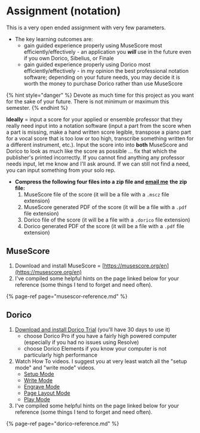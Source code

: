 # Assignment \(notation\)

This is a very open ended assignment with very few parameters. 

* The key learning outcomes are:
  * gain guided experience properly using MuseScore most efficiently/effectively - an application you _**will**_ use in the future even if you own Dorico, Sibelius, or Finale
  * gain guided experience properly using Dorico most efficiently/effectively - in my opinion the best professional notation software; depending on your future needs, you may decide it is worth the money to purchase Dorico rather than use MuseScore

{% hint style="danger" %}
Devote as much time for this project as you want for the sake of your future. There is not minimum or maximum this semester.
{% endhint %}

**Ideally** = input a score for your applied or ensemble professor that they really need input into a notation software \(input a part from the score when a part is missing, make a hand written score legible, transpose a piano part for a vocal score that is too low or too high, transcribe something written for a different instrument, etc.\). Input the score into into **both** MuseScore and Dorico to look as much like the score as possible ...  fix that which the publisher's printed incorrectly. If you cannot find anything any professor needs input, let me know and I'll ask around. If we can still not find a need, you can input something from your solo rep.

* **Compress the following four files into a zip file and** [**email me**](https://www.baylor.edu/music/index.php?id=951763) **the zip file:**
  1. MuseScore file of the score \(it will be a file with a `.mscz` file extension\)
  2. MuseScore generated PDF of the score \(it will be a file with a `.pdf` file extension\)
  3. Dorico file of the score \(it will be a file with a `.dorico` file extension\)
  4. Dorico generated PDF of the score \(it will be a file with a `.pdf` file extension\)

## MuseScore

1. Download and install MuseScore = [https://musescore.org/en](https://musescore.org/en)
2. I've compiled some helpful hints on the page linked below for your reference \(some things I tend to forget and need often\).

{% page-ref page="musescor-reference.md" %}

## Dorico

1. [Download and install Dorico Trial](https://new.steinberg.net/dorico/trial/) \(you'll have 30 days to use it\)
   * choose Dorico Pro if you have a fairly high powered computer \(especially if you had no issues using Resolve\)
   * choose Dorico Elements if you know your computer is not particularly high performance
2. Watch How To videos. I suggest you at very least watch all the "setup mode" and "write mode" videos.
   * [Setup Mode](https://www.youtube.com/playlist?list=PLoyaeouPUsdsCpYCYhxnK5j-o6U8q8Hpv)
   * [Write Mode](https://www.youtube.com/playlist?list=PLoyaeouPUsdsnltPMEyV6pzuHh6cs9-Cp)
   * [Engrave Mode](https://www.youtube.com/playlist?list=PLoyaeouPUsdvy438lfsc78RZxhKTdOcKN)
   * [Page Layout Mode](https://www.youtube.com/playlist?list=PLoyaeouPUsdtQAPZqIiDYPNVCJEczPYaG)
   * [Play Mode](https://www.youtube.com/playlist?list=PLoyaeouPUsdt6H-SQgBH3_2-_qC-YxGHA)
3. I've compiled some helpful hints on the page linked below for your reference \(some things I tend to forget and need often\).

{% page-ref page="dorico-reference.md" %}



